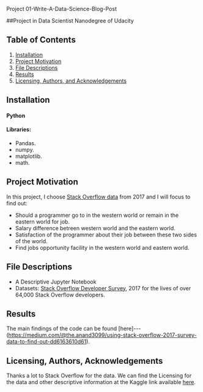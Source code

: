 Project 01-Write-A-Data-Science-Blog-Post

##Project in Data Scientist Nanodegree of Udacity

## Table of Contents

1. [Installation](#installation)
2. [Project Motivation](#motivation)
3. [File Descriptions](#files)
4. [Results](#results)
5. [Licensing, Authors, and Acknowledgements](#licensing)

## Installation <a name="installation"></a>

#### Python 
#### Libraries:
* Pandas.
* numpy.
* matplotlib.
* math.

## Project Motivation<a name="motivation"></a>

In this project, I choose [Stack Overflow data](https://www.kaggle.com/stackoverflow/so-survey-2017/data) from 2017 and I will focus to find out:

* Should a programmer go to in the western world or remain in the eastern world for job.
* Salary difference betreen western world and the eastern world.
* Satisfaction of the programmer about their job between these two sides of the world.
* Find jobs opportunity facility in the western world and eastern world.

## File Descriptions <a name="files"></a>

* A Descriptive Jupyter Notebook
* Datasets: [Stack Overflow Developer Survey](https://www.kaggle.com/stackoverflow/so-survey-2017/data), 2017 for the lives of over 64,000 Stack Overflow developers.   

## Results<a name="results"></a>

The main findings of the code can be found [here]---(https://medium.com/@the.anand3099/using-stack-overflow-2017-survey-data-to-find-out-dd6163610d61).

## Licensing, Authors, Acknowledgements<a name="licensing"></a>

Thanks a lot to Stack Overflow for the data.  We can find the Licensing for the data and other descriptive information at the Kaggle link available [here](https://www.kaggle.com/stackoverflow/so-survey-2017/data). 
